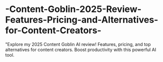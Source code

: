 # -Content-Goblin-2025-Review-Features-Pricing-and-Alternatives-for-Content-Creators-
"Explore my 2025 Content Goblin AI review! Features, pricing, and top alternatives for content creators. Boost productivity with this powerful AI tool.
